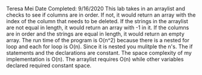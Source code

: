 Teresa Mei 
Date Completed: 9/16/2020
This lab takes in an arraylist and checks to see if columns are in order. If not, it would return an array with the index of the column that needs to be deleted. 
If the strings in the arraylist are not equal in length, it would return an array with -1 in it. If the columns are in order and the strings are equal in length, it would return an empty array. 
The run time of the program is O(n^2) because there is a nested for loop and each for loop is O(n). 
Since it is nested you mulitple the n's. 
The if statements and the declarations are constant.
The space complexity of my implementation is O(n). The arraylist requires O(n) while other variables declared required constant space.
